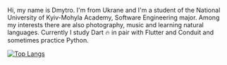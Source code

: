 Hi, my name is Dmytro. I'm from Ukrane and I'm a student of the National University of Kyiv-Mohyla Academy, Software Engineering major. Among my interests there are also photography, music and learning natural languages.
Currently I study Dart 🔥 in pair with Flutter and Conduit and sometimes practice Python.

[![Top Langs](https://github-readme-stats.vercel.app/api/top-langs/?username=mitryp&layout=compact&theme=dark&custom_title=My%20Most%20Used%20Languages)](https://github.com/anuraghazra/github-readme-stats)
